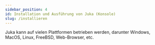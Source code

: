 ```yaml
---
sidebar_position: 4
id: Installation und Ausführung von Juka (Konsole)
slug: /installieren
---
```


Juka kann auf vielen Plattformen betrieben werden, darunter Windows, MacOS, Linux, FreeBSD, Web-Browser, etc.
